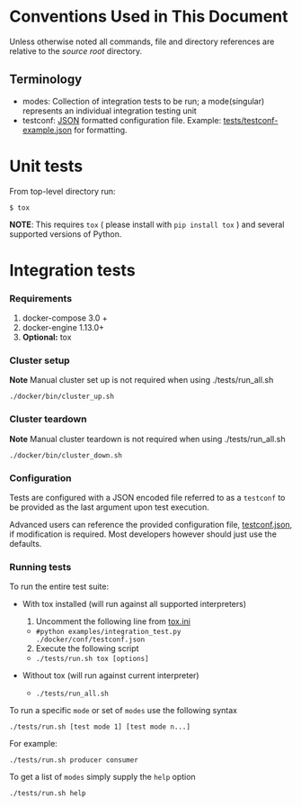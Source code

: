 # Conventions Used in This Document
Unless otherwise noted all commands, file and directory references are relative to the *source root* directory.

## Terminology
 - modes: Collection of integration tests to be run; a mode(singular) represents an individual integration testing unit
 - testconf: [JSON](https://tools.ietf.org/html/rfc8259) formatted configuration file.
        Example: [tests/testconf-example.json](./tests/testconf-example.json) for formatting.

Unit tests
==========
From top-level directory run:

    $ tox

**NOTE**: This requires `tox` ( please install with `pip install tox` ) and several supported versions of Python.

Integration tests
=================

### Requirements
 1. docker-compose 3.0 +
 2. docker-engine 1.13.0+
 3. **Optional:** tox

### Cluster setup
**Note** Manual cluster set up is not required when using ./tests/run_all.sh

    ./docker/bin/cluster_up.sh

### Cluster teardown
**Note** Manual cluster teardown is not required when using ./tests/run_all.sh

    ./docker/bin/cluster_down.sh

### Configuration
Tests are configured with a JSON encoded file referred to as a `testconf` to be provided as the last argument upon test execution.

Advanced users can reference the provided configuration file, [testconf.json](../docker/conf/testconf.json), if modification is required.
Most developers however should just use the defaults.

### Running tests
To run the entire test suite:

- With tox installed (will run against all supported interpreters)
  1. Uncomment the following line from [tox.ini](../tox.ini)
    - ```#python examples/integration_test.py ./docker/conf/testconf.json```
  2. Execute the following script
    - ```./tests/run.sh tox [options]```

- Without tox (will run against current interpreter)
  - ```./tests/run_all.sh```

To run a specific `mode` or set of `modes` use the following syntax

    ./tests/run.sh [test mode 1] [test mode n...]

For example:

    ./tests/run.sh producer consumer

To get a list of `modes` simply supply the `help` option

    ./tests/run.sh help
